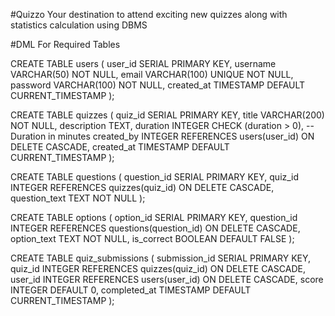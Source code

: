 #Quizzo
Your destination to attend exciting new quizzes along with statistics calculation using DBMS 

#DML For Required Tables

CREATE TABLE users (
    user_id SERIAL PRIMARY KEY,
    username VARCHAR(50) NOT NULL,
    email VARCHAR(100) UNIQUE NOT NULL,
    password VARCHAR(100) NOT NULL,
    created_at TIMESTAMP DEFAULT CURRENT_TIMESTAMP
);

CREATE TABLE quizzes (
    quiz_id SERIAL PRIMARY KEY,
    title VARCHAR(200) NOT NULL,
    description TEXT,
    duration INTEGER CHECK (duration > 0), -- Duration in minutes
    created_by INTEGER REFERENCES users(user_id) ON DELETE CASCADE,
    created_at TIMESTAMP DEFAULT CURRENT_TIMESTAMP
);

CREATE TABLE questions (
    question_id SERIAL PRIMARY KEY,
    quiz_id INTEGER REFERENCES quizzes(quiz_id) ON DELETE CASCADE,
    question_text TEXT NOT NULL
);

CREATE TABLE options (
    option_id SERIAL PRIMARY KEY,
    question_id INTEGER REFERENCES questions(question_id) ON DELETE CASCADE,
    option_text TEXT NOT NULL,
    is_correct BOOLEAN DEFAULT FALSE
);

CREATE TABLE quiz_submissions (
    submission_id SERIAL PRIMARY KEY,
    quiz_id INTEGER REFERENCES quizzes(quiz_id) ON DELETE CASCADE,
    user_id INTEGER REFERENCES users(user_id) ON DELETE CASCADE,
    score INTEGER DEFAULT 0,
    completed_at TIMESTAMP DEFAULT CURRENT_TIMESTAMP
);

